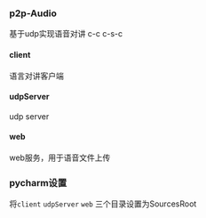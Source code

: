 ### p2p-Audio

基于udp实现语音对讲
c-c
c-s-c

#### client
语言对讲客户端

#### udpServer
udp server

#### web
web服务，用于语音文件上传

### pycharm设置

将`client` `udpServer` `web` 三个目录设置为SourcesRoot

